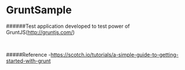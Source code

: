 # GruntSample

######Test application developed to test power of GruntJS(http://gruntjs.com/)

<br/>

#####Reference
-https://scotch.io/tutorials/a-simple-guide-to-getting-started-with-grunt
